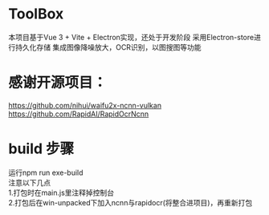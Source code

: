 # ToolBox
本项目基于Vue 3 + Vite + Electron实现，还处于开发阶段
采用Electron-store进行持久化存储
集成图像降噪放大，OCR识别，以图搜图等功能

# 感谢开源项目：
https://github.com/nihui/waifu2x-ncnn-vulkan
https://github.com/RapidAI/RapidOcrNcnn

# build 步骤
运行npm run exe-build\
注意以下几点\
1.打包时在main.js里注释掉控制台\
2.打包后在win-unpacked下加入ncnn与rapidocr(将整合进项目)，再重新打包